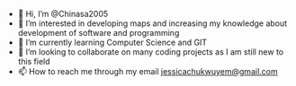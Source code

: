 - 👋 Hi, I’m @Chinasa2005
- 👀 I’m interested in developing maps and increasing my knowledge about development of software and programming
- 🌱 I’m currently learning  Computer Science and GIT
- 💞️ I’m looking to collaborate on many coding projects as I am still new to this field
- 📫 How to reach me through my email jessicachukwuyem@gmail.com

<!---
Chinasa2005/Chinasa2005 is a ✨ special ✨ repository because its `README.md` (this file) appears on your GitHub profile.
You can click the Preview link to take a look at your changes.
--->
